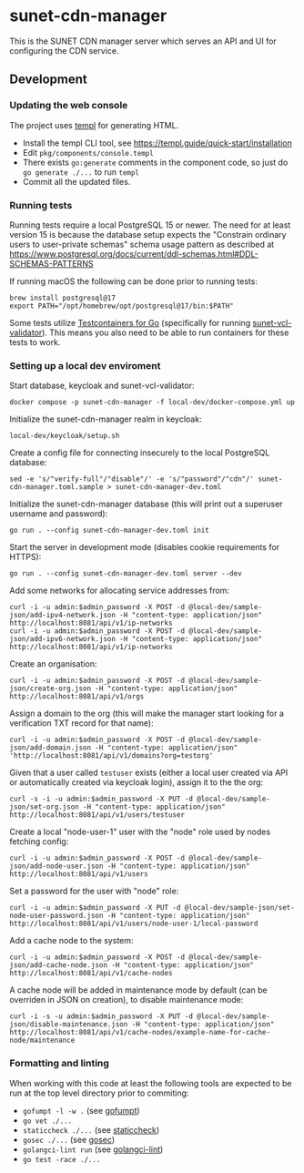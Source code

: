 # sunet-cdn-manager
This is the SUNET CDN manager server which serves an API and UI for
configuring the CDN service.

## Development
### Updating the web console
The project uses [templ](https://templ.guide) for generating HTML.
* Install the templ CLI tool, see https://templ.guide/quick-start/installation
* Edit `pkg/components/console.templ`
* There exists `go:generate` comments in the component code, so just do `go generate ./...` to run `templ`
* Commit all the updated files.

### Running tests
Running tests require a local PostgreSQL 15 or newer. The need for
at least version 15 is because the database setup expects the "Constrain
ordinary users to user-private schemas" schema usage pattern as described at
https://www.postgresql.org/docs/current/ddl-schemas.html#DDL-SCHEMAS-PATTERNS

If running macOS the following can be done prior to running tests:
```
brew install postgresql@17
export PATH="/opt/homebrew/opt/postgresql@17/bin:$PATH"
```

Some tests utilize [Testcontainers for Go](https://golang.testcontainers.org)
(specifically for running
[sunet-vcl-validator](https://github.com/SUNET/sunet-vcl-validator)). This
means you also need to be able to run containers for these tests to work.

### Setting up a local dev enviroment
Start database, keycloak and sunet-vcl-validator:
```
docker compose -p sunet-cdn-manager -f local-dev/docker-compose.yml up
```

Initialize the sunet-cdn-manager realm in keycloak:
```
local-dev/keycloak/setup.sh
```

Create a config file for connecting insecurely to the local PostgreSQL database:
```
sed -e 's/"verify-full"/"disable"/' -e 's/"password"/"cdn"/' sunet-cdn-manager.toml.sample > sunet-cdn-manager-dev.toml
```

Initialize the sunet-cdn-manager database (this will print out a superuser username and password):
```
go run . --config sunet-cdn-manager-dev.toml init
```

Start the server in development mode (disables cookie requirements for HTTPS):
```
go run . --config sunet-cdn-manager-dev.toml server --dev
```

Add some networks for allocating service addresses from:
```
curl -i -u admin:$admin_password -X POST -d @local-dev/sample-json/add-ipv4-network.json -H "content-type: application/json" http://localhost:8081/api/v1/ip-networks
curl -i -u admin:$admin_password -X POST -d @local-dev/sample-json/add-ipv6-network.json -H "content-type: application/json" http://localhost:8081/api/v1/ip-networks
```

Create an organisation:
```
curl -i -u admin:$admin_password -X POST -d @local-dev/sample-json/create-org.json -H "content-type: application/json" http://localhost:8081/api/v1/orgs
```

Assign a domain to the org (this will make the manager start looking for a verification TXT record for that name):
```
curl -i -u admin:$admin_password -X POST -d @local-dev/sample-json/add-domain.json -H "content-type: application/json" 'http://localhost:8081/api/v1/domains?org=testorg'
```

Given that a user called `testuser` exists (either a local user created via API or automatically created via keycloak login), assign it to the the org:
```
curl -s -i -u admin:$admin_password -X PUT -d @local-dev/sample-json/set-org.json -H "content-type: application/json" http://localhost:8081/api/v1/users/testuser
```

Create a local "node-user-1" user with the "node" role used by nodes fetching config:
```
curl -i -u admin:$admin_password -X POST -d @local-dev/sample-json/add-node-user.json -H "content-type: application/json" http://localhost:8081/api/v1/users
```

Set a password for the user with "node" role:
```
curl -i -u admin:$admin_password -X PUT -d @local-dev/sample-json/set-node-user-password.json -H "content-type: application/json" http://localhost:8081/api/v1/users/node-user-1/local-password
```

Add a cache node to the system:
```
curl -i -u admin:$admin_password -X POST -d @local-dev/sample-json/add-cache-node.json -H "content-type: application/json" http://localhost:8081/api/v1/cache-nodes
```

A cache node will be added in maintenance mode by default (can be overriden in JSON on creation), to disable maintenance mode:
```
curl -i -s -u admin:$admin_password -X PUT -d @local-dev/sample-json/disable-maintenance.json -H "content-type: application/json" http://localhost:8081/api/v1/cache-nodes/example-name-for-cache-node/maintenance
```

### Formatting and linting
When working with this code at least the following tools are expected to be
run at the top level directory prior to commiting:

* `gofumpt -l -w .` (see [gofumpt](https://github.com/mvdan/gofumpt))
* `go vet ./...`
* `staticcheck ./...` (see [staticcheck](https://staticcheck.io))
* `gosec ./...` (see [gosec](https://github.com/securego/gosec))
* `golangci-lint run` (see [golangci-lint](https://golangci-lint.run))
* `go test -race ./...`
